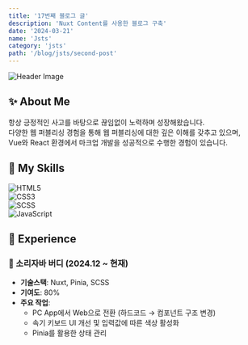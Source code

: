 ```yaml
---
title: '17번째 블로그 글'
description: 'Nuxt Content를 사용한 블로그 구축'
date: '2024-03-21'
name: 'Jsts'
category: 'jsts'
path: '/blog/jsts/second-post'
---
```


![Header Image](https://capsule-render.vercel.app/api?type=waving&color=auto&height=300&section=header&text=JUNG%20HYEONJIN&fontSize=50&animation=fadeIn&fontAlignY=38&descAlignY=81&descAlign=-90&fontColor=fff)

## ✨ About Me

항상 긍정적인 사고를 바탕으로 끊임없이 노력하며 성장해왔습니다.  
다양한 웹 퍼블리싱 경험을 통해 웹 퍼블리싱에 대한 깊은 이해를 갖추고 있으며,  
Vue와 React 환경에서 마크업 개발을 성공적으로 수행한 경험이 있습니다.

## 🚀 My Skills

![HTML5](https://img.shields.io/badge/-HTML5-F05032?style=for-the-badge&logo=html5&logoColor=ffffff)  
![CSS3](https://img.shields.io/badge/-CSS3-007ACC?style=for-the-badge&logo=css3)  
![SCSS](https://img.shields.io/badge/Scss-cc6699?style=for-the-badge&logo=Sass&logoColor=white)  
![JavaScript](https://img.shields.io/badge/-JavaScript-%23F7DF1C?style=for-the-badge&logo=javascript&logoColor=000000)

## 📌 Experience

### 🏢 소리자바 버디 (2024.12 ~ 현재)

- **기술스택**: Nuxt, Pinia, SCSS
- **기여도**: 80%
- **주요 작업**:
  - PC App에서 Web으로 전환 (하드코드 → 컴포넌트 구조 변경)
  - 속기 키보드 UI 개선 및 입력값에 따른 색상 활성화
  - Pinia를 활용한 상태 관리
